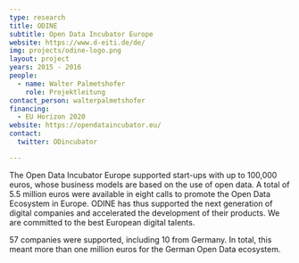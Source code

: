 ```yaml
---
type: research
title: ODINE
subtitle: Open Data Incubator Europe
website: https://www.d-eiti.de/de/
img: projects/odine-logo.png
layout: project
years: 2015 - 2016
people:
  - name: Walter Palmetshofer
    role: Projektleitung
contact_person: walterpalmetshofer
financing:
  - EU Horizon 2020
website: https://opendataincubator.eu/
contact:
  twitter: ODincubator

---
```

The Open Data Incubator Europe supported start-ups with up to 100,000 euros, whose business models are based on the use of open data. A total of 5.5 million euros were available in eight calls to promote the Open Data Ecosystem in Europe. ODINE has thus supported the next generation of digital companies and accelerated the development of their products. We are committed to the best European digital talents. 

57 companies were supported, including 10 from Germany. In total, this meant more than one million euros for the German Open Data ecosystem.

